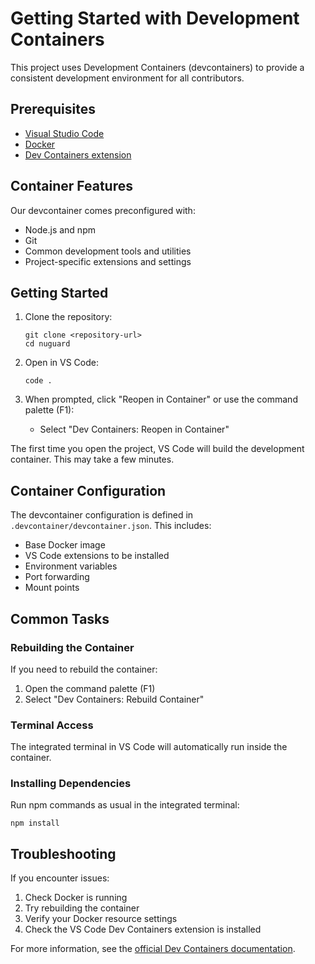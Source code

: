 # Getting Started with Development Containers

This project uses Development Containers (devcontainers) to provide a consistent development environment for all contributors.

## Prerequisites

- [Visual Studio Code](https://code.visualstudio.com/)
- [Docker](https://www.docker.com/get-started)
- [Dev Containers extension](https://marketplace.visualstudio.com/items?itemName=ms-vscode-remote.remote-containers)

## Container Features

Our devcontainer comes preconfigured with:

- Node.js and npm
- Git
- Common development tools and utilities
- Project-specific extensions and settings

## Getting Started

1. Clone the repository:

   ```pwsh
   git clone <repository-url>
   cd nuguard
   ```

2. Open in VS Code:

   ```pwsh
   code .
   ```

3. When prompted, click "Reopen in Container" or use the command palette (F1):
   - Select "Dev Containers: Reopen in Container"

The first time you open the project, VS Code will build the development container. This may take a few minutes.

## Container Configuration

The devcontainer configuration is defined in `.devcontainer/devcontainer.json`. This includes:

- Base Docker image
- VS Code extensions to be installed
- Environment variables
- Port forwarding
- Mount points

## Common Tasks

### Rebuilding the Container

If you need to rebuild the container:

1. Open the command palette (F1)
2. Select "Dev Containers: Rebuild Container"

### Terminal Access

The integrated terminal in VS Code will automatically run inside the container.

### Installing Dependencies

Run npm commands as usual in the integrated terminal:

```pwsh
npm install
```

## Troubleshooting

If you encounter issues:

1. Check Docker is running
2. Try rebuilding the container
3. Verify your Docker resource settings
4. Check the VS Code Dev Containers extension is installed

For more information, see the [official Dev Containers documentation](https://code.visualstudio.com/docs/remote/containers).

